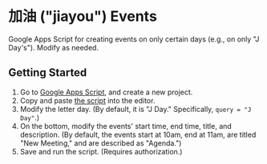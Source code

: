 # 加油 ("jiayou") Events

Google Apps Script for creating events on only certain days (e.g., on only "J Day's"). Modify as needed.

## Getting Started

1. Go to [Google Apps Script](https://script.google.com/), and create a new project.
2. Copy and paste [the script](./Code.gs) into the editor.
3. Modify the letter day. (By default, it is "J Day." Specifically, `query = "J Day"`.)
4. On the bottom, modify the events' start time, end time, title, and description. (By default, the events start at 10am, end at 11am, are titled "New Meeting," and are described as "Agenda.")
5. Save and run the script. (Requires authorization.)